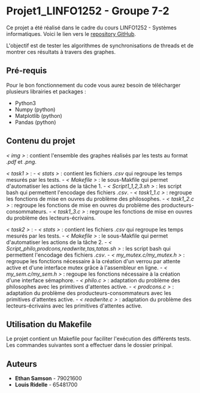 # Projet1_LINFO1252 - Groupe 7-2

Ce projet a été réalisé dans le cadre du cours LINFO1252 - Systèmes informatiques. Voici le lien vers le [repository GitHub](https://github.com/EthSamson/Projet1_LINFO1252).

L'objectif est de tester les algorithmes de synchronisations de threads et de montrer ces résultats à travers des graphes.

## Pré-requis

Pour le bon fonctionnement du code vous aurez besoin de télécharger plusieurs librairies et packages :

- Python3
- Numpy (python)
- Matplotlib (python)
- Pandas (python)

## Contenu du projet

*< img >* : contient l'ensemble des graphes réalisés par les tests au format *.pdf* et *.png*.

*< task1 >* :
    - *< stats >* : contient les fichiers *.csv* qui regroupe les temps mesurés par les tests.
    - *< Makefile >* : le sous-Makfile qui permet d'automatiser les actions de la tâche 1.
    - *< Script1_1,2,3.sh >* : les script bash qui permettent l'encodage des fichiers *.csv*.
    - *< task1_1.c >* : regroupe les fonctions de mise en ouvres du problème des philosophes.
    - *< task1_2.c >* : regroupe les fonctions de mise en ouvres du problème des producteurs-consommateurs.
    - *< task1_3.c >* : regroupe les fonctions de mise en ouvres du problème des lecteurs-écrivains.

*< task2 >* :
    - *< stats >* : contient les fichiers *.csv* qui regroupe les temps mesurés par les tests.
    - *< Makefile >* : le sous-Makfile qui permet d'automatiser les actions de la tâche 2.
    - *< Script_philo,prodcons,readwrite,tas,tatas.sh >* : les script bash qui permettent l'encodage des fichiers *.csv*.
    - *< my_mutex.c/my_mutex.h >* : regroupe les fonctions nécessaire à la création d'un verrou par attente active et d'une interface mutex grâce à l'assembleur en ligne.
    - *< my_sem.c/my_sem.h >* :  regoupe les fonctions nécessaire à la création d'une interface sémaphore.
    - *< philo.c >* : adaptation du problème des philosophes avec les primitives d'attentes active.
    - *< prodcons.c >* : adaptation du problème des producteurs-consommateurs avec les primitives d'attentes active.
    - *< readwrite.c >* : adaptation du problème des lecteurs-écrivains avec les primitives d'attentes active.

## Utilisation du Makefile

Le projet contient un Makefile pour faciliter l'exécution des différents tests.
Les commandes suivantes sont a effectuer dans le dossier prinipal.

### 


## Auteurs

- **Ethan Samson** - 79021600
- **Louis Ridelle** - 65481700